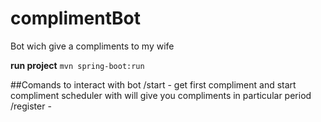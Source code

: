 # complimentBot
Bot wich give a compliments to my wife

**run project** `mvn spring-boot:run`

##Comands to interact with bot
/start - get first compliment and start compliment scheduler with will give you 
compliments in particular period
/register - 
